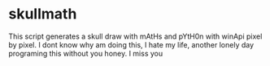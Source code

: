 # skullmath
This script generates a skull draw with mAtHs and pYtH0n with winApi pixel by pixel. I dont know why am doing this, I hate my life, another lonely day programing this without you honey. I miss you
